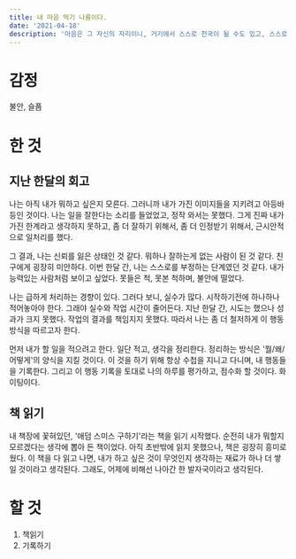 ```yaml
---
title: 내 마음 먹기 나름이다.
date: '2021-04-18'
description: '마음은 그 자신의 자리이니, 거기에서 스스로 천국이 될 수도 있고, 스스로 지옥이 될 수 있나니... 애덤스미스구하기, 195P'
---
```


# 감정

불안, 슬픔

# 한 것

## 지난 한달의 회고

나는 아직 내가 뭐하고 싶은지 모른다. 그러니까 내가 가진 이미지들을 지키려고 아등바등인 것이다. 나는 일을 잘한다는 소리를 들었었고, 정작 와서는 못했다. 그게 진짜 내가 가진 한계라고 생각하지 못하고, 좀 더 잘하기 위해서, 좀 더 인정받기 위해서, 근시안적으로 일처리를 했다.

그 결과, 나는 신뢰를 잃은 상태인 것 같다. 뭐하나 잘하는게 없는 사람이 된 것 같다. 친구에게 굉장히 미안하다. 이번 한달 간, 나는 스스로를 부정하는 단계였던 것 같다. 내가 능력있는 사람처럼 보이고 싶었다. 못들은 척, 못본 척하며, 불안에 떨었다.

나는 급하게 처리하는 경향이 있다. 그러다 보니, 실수가 많다. 시작하기전에 하나하나 적어놓아야 한다. 그래야 실수와 작업 시간이 줄어든다. 지난 한달 간, 시도는 했으나 성과가 크지 못했다. 작업의 결과를 책임지지 못했다. 따라서 나는 좀 더 철저하게 이 행동방식을 따르고자 한다.

먼저 내가 할 일을 적으려고 한다. 일단 적고, 생각을 정리한다. 정리하는 방식은 '뭘/왜/어떻게'의 양식을 지킬 것이다. 이 것을 하기 위해 항상 수첩을 지니고 다니며, 내 행동들을 기록한다. 그리고 이 행동 기록을 토대로 나의 하루를 평가하고, 점수화 할 것이다. 화이팅이다.

## 책 읽기

내 책장에 꽃혀있던, '애덤 스미스 구하기'라는 책을 읽기 시작했다. 순전히 내가 뭐할지 모르겠다는 생각에 뽑아 든 책이었다. 아직 초반밖에 읽지 못했으나, 책은 굉장히 흥미로웠다. 이 책을 다 읽고 나면, 내가 하고 싶은 것이 무엇인지 생각하는 재료가 하나 더 쌓일 것이라고 생각된다. 그래도, 어제에 비해선 나아간 한 발자국이라고 생각된다.

# 할 것

1. 책읽기
1. 기록하기
